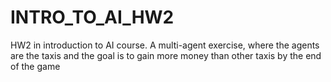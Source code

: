 # INTRO_TO_AI_HW2
HW2 in introduction to AI course. A multi-agent exercise, where the agents are the taxis and the goal is to gain more money than other taxis by the end of the game
